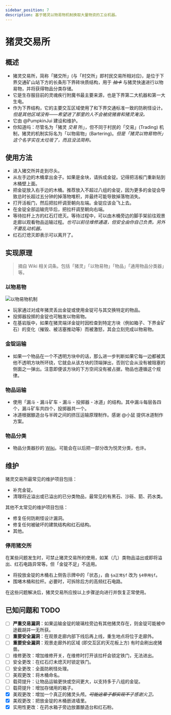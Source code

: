 ```yaml
---
sidebar_position: 7
description: 基于猪灵以物易物机制换取大量物资的工业机器。
---
```


# 猪灵交易所

## 概述

- 猪灵交易所，简称「猪交所」(与「村交所」即村民交易所相对应)，是位于下界交通矿山站下方的长条形下界砖块质结构，用于 *~~抽卡~~* 与猪灵快速进行以物易物，并将获得物品分类存储。
- 它是生存服目前的灵魂疾行附魔书最主要来源，也是下界第二大机器和第一大生电。
- 作为下界结构，它的主要交互区域使用了和下界交通标准一致的防刷怪设计。  
  *但是其他区域没有——希望进了那里的人不会被疣猪兽和猪灵淹没。*
- 它由 @PumpkinJui 建设和维护。
- 你知道吗：尽管名为「猪灵 *交易* 所」，但不同于村民的「交易」(Trading) 机制，猪灵的机制实际名为「以物易物」(Bartering)。*但是「猪灵以物易物所」这个名字实在太垃圾了，而且没法简称。*

## 使用方法

- 进入猪交所并走到尽头。
- 从左手边的木桶拿出金子。如果是金块，请拆成金锭。记得把活板门重新贴到木桶壁上面。
- 把金锭放入右手边的木桶。推荐放入不超过八组的金锭，因为更多的金锭会导致总时长超过五分钟的掉落物堆积，并最终可能导致掉落物消失。
- 打开活板门，然后把拉杆调至朝向左端。金锭应该会飞上去。
- 在金锭全部运输完毕后，把拉杆调至朝向右端。
- 等待拉杆上方的红石灯熄灭。等待过程中，可以由木桶旁边的脚手架前往观景走廊以观看物品运输过程。*也可以前往维修通道，但安全由你自己负责。另外不要乱动机器。*
- 红石灯熄灭即表示可以离开了。

## 实现原理

> 摘自 Wiki 相关词条。包括「猪灵」「以物易物」「物品」「通用物品分类器」等。

### 以物易物

![以物易物机制](/servers/SurvivalIII/industries/bartering.jpg)

- 玩家通过对成年猪灵丢出金锭或使用金锭可与其交换特定的物品。
- 投掷器投掷的金锭也可触发以物易物。
- 在基岩版中，如果在猪灵端详金锭时因检查到特定方块（例如箱子、下界金矿石）的变化（摧毁、被活塞推动等）而被激怒，其会立刻完成以物易物。

### 金锭运输

- 如果一个物品在一个不透明方块中的话，那么进一步判断如果它每一边都被其他不透明方块所环绕，它就会从该方块的顶端弹出，否则它会从没有被阻塞的侧面之一弹出。注意即便该方块的下方空间没有被占据，物品也遵循这个规律。

### 物品运输

- 使用「漏斗 - 漏斗矿车 - 漏斗 - 投掷器 - 冰道」的结构。其中漏斗每层各四个，漏斗矿车共四个，投掷器共一个。
- 冰道根据酿造台与半砖之间的挤压运输原理制作。感谢 @小鼠 提供冰道制作方案。

### 物品分类

- 物品分类器抄的 [Wiki](https://minecraft.fandom.com/zh/wiki/%E6%95%99%E7%A8%8B/%E9%80%9A%E7%94%A8%E7%89%A9%E5%93%81%E5%88%86%E7%B1%BB%E5%99%A8)。可能会在以后把一部分改为悦灵分类，也许。

## 维护

猪灵交易所最常见的维护项目包括：

- 补充金锭。
- 清理将近溢出或已溢出的已分类物品，最常见的有黑石、沙砾、箭、药水类。

其他不太常见的维护项目包括：

- 修复任何防刷怪设计漏洞。
- 修复任何被破坏的建筑结构和红石结构。
- 其他。

### 停用猪交所

在某些问题发生时，可禁止猪灵交易所的使用，如某（几）类物品溢出或即将溢出、红石电路异常等。但「金锭不足」不适用。

- 将投放金锭的木桶右上侧告示牌中的「状态」，由 `§a正常§f` 改为 `§4停用§f`。
- 围堵木桶和拉杆。必要时，可拆除后方的高频红石电路。

在这些问题解决后，猪灵交易所应按以上步骤逆向进行并恢复正常使用。

## 已知问题和 TODO

- [ ] **严重交易漏洞**：如果运输金锭的玻璃柱旁边有其他猪灵存在，则金锭可能被中途截胡并一无所获。
- [ ] **重要安全漏洞**：在观景走廊内部下线后再上线，重生地点将位于走廊外。
- [ ] **重要安全漏洞**：观景走廊外的区域 (即交互区的天花板上方) 有时会刷出疣猪兽。
- [ ] 维修更改：增加维修开关，在维修时打开该拉杆会锁定铁门，无法进出。
- [ ] 安全更改：在红石灯未熄灭时锁定铁门。
- [ ] 安全更改：全面防刷怪处理。
- [ ] 美观更改：将木桶命名。
- [ ] 载荷提升：让物品运输更快或空间更大，以支持多于八组的金锭。
- [ ] 载荷提升：增加存储用的箱子。
- [x] 美观更改：增加一个真正的猪灵头颅。*~~可能这辈子都实现不了~~感谢火卫。*
- [x] 美观更改：把放金锭的木桶嵌进墙里。
- [x] 实用性更改：在药水箱子旁边放置酿造台和红石粉。
